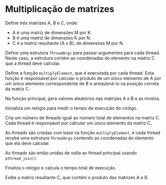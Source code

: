 # Multiplicação de matrizes

Define três matrizes A, B e C, onde:

- A é uma matriz de dimensões M por K.
- B é uma matriz de dimensões K por N.
- C é a matriz resultante (A x B), de dimensões M por N.

Define uma estrutura ``ThreadArgs`` para passar argumentos para cada thread. Neste caso, a estrutura contém as coordenadas do elemento na matriz C que a thread deve calcular.

Define a função ``multiplyElement``, que é executada por cada thread. Esta função é responsável por calcular o produto de um único elemento de A por um único elemento correspondente de B e armazená-lo na posição correta da matriz C.

Na função principal, gera valores aleatórios nas matrizes A e B e as mostra.

Inicializa um relógio para medir o tempo de execução do código.

Cria um número de threads igual ao número total de elementos na matriz C. Cada thread é responsável por calcular um único elemento da matriz C.

As threads são criadas com base na função ``multiplyElement``, e cada thread recebe uma estrutura ``ThreadArgs`` contendo as coordenadas do elemento que ela deve calcular.

As threads são então unidas de volta ao thread principal usando ``pthread_join()``.

Finaliza o relógio e calcula o tempo total de execução.

Exibe a matriz resultante C, que contém o produto das matrizes A e B.
